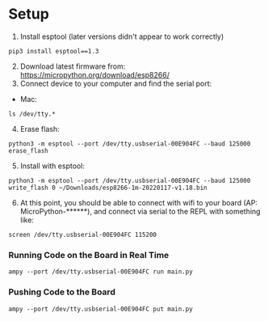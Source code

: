 # Setup

1. Install esptool (later versions didn't appear to work correctly)
```
pip3 install esptool==1.3
```
2. Download latest firmware from: https://micropython.org/download/esp8266/
3. Connect device to your computer and find the serial port:
  * Mac:
  ```
  ls /dev/tty.*
  ```
4. Erase flash:
```
python3 -m esptool --port /dev/tty.usbserial-00E904FC --baud 125000 erase_flash
```
5. Install with esptool:
```
python3 -m esptool --port /dev/tty.usbserial-00E904FC --baud 125000 write_flash 0 ~/Downloads/esp8266-1m-20220117-v1.18.bin
```
6. At this point, you should be able to connect with wifi to your board (AP: MicroPython-******), and connect via serial to the REPL with something like:
```
screen /dev/tty.usbserial-00E904FC 115200
```

### Running Code on the Board in Real Time
```
ampy --port /dev/tty.usbserial-00E904FC run main.py
```

### Pushing Code to the Board
```
ampy --port /dev/tty.usbserial-00E904FC put main.py
```